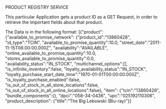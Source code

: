 PRODUCT REGISTRY SERVICE

This particular Application gets a product ID as a GET Request, in order to retrieve the important fields about that product.

The Data is in the following format:
[{"product":
    {"available_to_promise_network":
        {"product_id":"13860428",
        "id_type":"TCIN",
        "available_to_promise_quantity":10.0,
        "street_date":"2011-11-15T06:00:00.000Z",
        "availability":"AVAILABLE",
        "online_available_to_promise_quantity":10.0,
        "stores_available_to_promise_quantity":0.0,
        "availability_status":"IN_STOCK",
        "multichannel_options":[],
        "is_infinite_inventory":false,
        "loyalty_availability_status":"IN_STOCK",
        "loyalty_purchase_start_date_time":"1970-01-01T00:00:00.000Z",
        "is_loyalty_purchase_enabled":false,
        "is_out_of_stock_in_all_store_locations":false,
        "is_out_of_stock_in_all_online_locations":false},
            "item":
                {"tcin":"13860428",
                "bundle_components":{},
                "dpci":"058-34-0436",
                "upc":"025192110306",
                "product_description":
                {"title":"The Big Lebowski (Blu-ray)"}]

